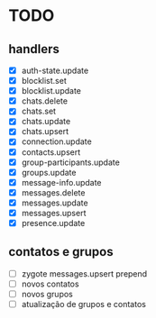 # TODO
## handlers
- [x] auth-state.update
- [x] blocklist.set
- [x] blocklist.update
- [x] chats.delete
- [x] chats.set
- [x] chats.update
- [x] chats.upsert
- [x] connection.update
- [x] contacts.upsert
- [x] group-participants.update
- [x] groups.update
- [x] message-info.update
- [x] messages.delete
- [x] messages.update
- [x] messages.upsert
- [x] presence.update

## contatos e grupos
- [ ] zygote messages.upsert prepend
- [ ] novos contatos
- [ ] novos grupos
- [ ] atualização de grupos e contatos